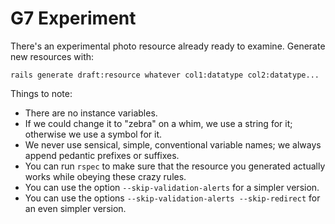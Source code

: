 # G7 Experiment

There's an experimental photo resource already ready to examine. Generate new resources with:

```
rails generate draft:resource whatever col1:datatype col2:datatype...
```

Things to note:

 - There are no instance variables.
 - If we could change it to "zebra" on a whim, we use a string for it; otherwise we use a symbol for it.
 - We never use sensical, simple, conventional variable names; we always append pedantic prefixes or suffixes.
 - You can run `rspec` to make sure that the resource you generated actually works while obeying these crazy rules.
 - You can use the option `--skip-validation-alerts` for a simpler version.
 - You can use the options `--skip-validation-alerts --skip-redirect` for an even simpler version.
